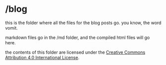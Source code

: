 # /blog

this is the folder where all the files for the blog posts go. you know, the word vomit.

markdown files go in the /md folder, and the compiled html files will go here.

the contents of this folder are licensed under the [Creative Commons Attribution 4.0 International License](https://creativecommons.org/licenses/by/4.0/).

